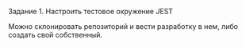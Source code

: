 Задание 1. Настроить тестовое окружение JEST

Можно склонировать репозиторий и вести разработку в нем, либо создать свой собственный.
